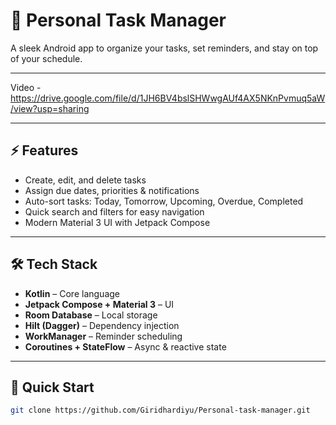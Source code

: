 # 📝 Personal Task Manager

A sleek Android app to organize your tasks, set reminders, and stay on top of your schedule.

---

Video - https://drive.google.com/file/d/1JH6BV4bslSHWwgAUf4AX5NKnPvmuq5aW/view?usp=sharing

---

## ⚡ Features
- Create, edit, and delete tasks  
- Assign due dates, priorities & notifications  
- Auto-sort tasks: Today, Tomorrow, Upcoming, Overdue, Completed  
- Quick search and filters for easy navigation  
- Modern Material 3 UI with Jetpack Compose  

---  

## 🛠 Tech Stack
- **Kotlin** – Core language  
- **Jetpack Compose + Material 3** – UI  
- **Room Database** – Local storage  
- **Hilt (Dagger)** – Dependency injection  
- **WorkManager** – Reminder scheduling  
- **Coroutines + StateFlow** – Async & reactive state  

---

## 🚀 Quick Start
```bash
git clone https://github.com/Giridhardiyu/Personal-task-manager.git
